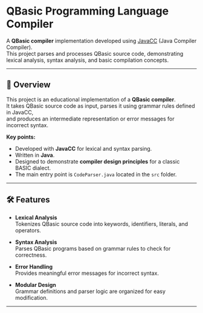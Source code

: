 # QBasic Programming Language Compiler

A **QBasic compiler** implementation developed using [JavaCC](https://javacc.github.io/javacc/) (Java Compiler Compiler).  
This project parses and processes QBasic source code, demonstrating lexical analysis, syntax analysis, and basic compilation concepts.

---

## 📌 Overview

This project is an educational implementation of a **QBasic compiler**.  
It takes QBasic source code as input, parses it using grammar rules defined in JavaCC,  
and produces an intermediate representation or error messages for incorrect syntax.

**Key points:**

- Developed with **JavaCC** for lexical and syntax parsing.
- Written in **Java**.
- Designed to demonstrate **compiler design principles** for a classic BASIC dialect.
- The main entry point is `CodeParser.java` located in the `src` folder.

---

## 🛠 Features

- **Lexical Analysis**  
  Tokenizes QBasic source code into keywords, identifiers, literals, and operators.

- **Syntax Analysis**  
  Parses QBasic programs based on grammar rules to check for correctness.

- **Error Handling**  
  Provides meaningful error messages for incorrect syntax.

- **Modular Design**  
  Grammar definitions and parser logic are organized for easy modification.

---
